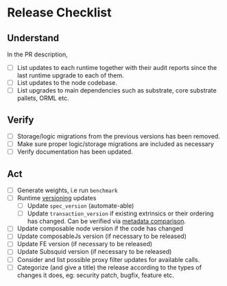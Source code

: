 # Release Checklist

## Understand

In the PR description,

- [ ] List updates to each runtime together with their audit reports since the last runtime upgrade to each of them.
- [ ] List updates to the node codebase.
- [ ] List upgrades to main dependencies such as substrate, core substrate pallets, ORML etc.

## Verify

- [ ] Storage/logic migrations from the previous versions has been removed.
- [ ] Make sure proper logic/storage migrations are included as necessary
- [ ] Verify documentation has been updated.

## Act

- [ ] Generate weights, i.e run `benchmark`
- [ ] Runtime [versioning](https://docs.substrate.io/build/upgrade-the-runtime/) updates
  - [ ] Update `spec_version` (automate-able)
  - [ ] Update `transaction_version` if existing extrinsics or their ordering has changed. Can be verified via [metadata comparison](https://github.com/paritytech/polkadot/blob/master/doc/release-checklist.md#extrinsic-ordering).
- [ ] Update composable node version if the code has changed
- [ ] Update composableJs version (if necessary to be released)
- [ ] Update FE version (if necessary to be released)
- [ ] Update Subsquid version (if necessary to be released)
- [ ] Consider and list possible proxy filter updates for available calls.
- [ ] Categorize (and give a title) the release according to the types of changes it does, eg: security patch, bugfix, feature etc.

